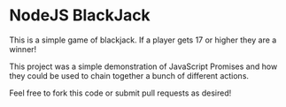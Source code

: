 # NodeJS BlackJack

This is a simple game of blackjack. If a player gets 17 or higher they are a winner!

This project was a simple demonstration of JavaScript Promises and how they could be used to chain together a bunch of different actions. 

Feel free to fork this code or submit pull requests as desired!

